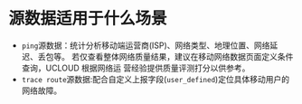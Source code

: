 # 源数据适用于什么场景

* `ping`源数据：统计分析移动端运营商(ISP)、网络类型、地理位置、网络延迟、丢包等。 若仅查看整体网络质量结果，建议在移动网络数据页面定义条件查询，UCLOUD 根据网络运 营经验提供质量评测打分以供参考。
* `trace route`源数据:配合自定义上报字段(`user_defined`)定位具体移动用户的网络故障。 